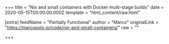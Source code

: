 
+++
title = "Nix and small containers with Docker multi-stage builds"
date = 2020-05-15T00:00:00.000Z
template = "html_content/raw.html"

[extra]
feedName = "Partially Functional"
author = "Marco"
originalLink = "https://marcopolo.io/code/nix-and-small-containers/"
raw = ""

+++


